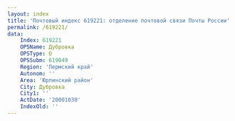 ```yaml
---
layout: index
title: 'Почтовый индекс 619221: отделение почтовой связи Почты России'
permalink: /619221/
data:
    Index: 619221
    OPSName: Дубровка
    OPSType: О
    OPSSubm: 619049
    Region: 'Пермский край'
    Autonom: ''
    Area: 'Юрлинский район'
    City: Дубровка
    City1: ''
    ActDate: '20001030'
    IndexOld: ''
---
```

